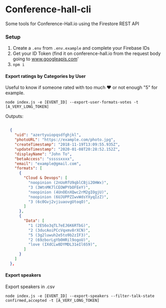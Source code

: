 # Conference-hall-cli
Some tools for Conference-Hall.io using the Firestore REST API

### Setup

1. Create a `.env` from `.env.example` and complete your Firebase IDs
2. Get your ID Token (find it on conference-hall.io from the request body going to www.googleapis.com'
3. `npm i`

#### Export ratings by Categories by User
Useful to know if someone rated with too much ❤️ or not enough "5" for example. 

```
node index.js -e [EVENT_ID] --export-user-formats-votes -t [A_VERY_LONG_TOKEN]
```

Outputs:
```json

  {
    "uid": "azertyuiopqsdfghjkl",
    "photoURL": "https://example.com/photo.jpg",
    "createTimestamp": "2018-11-19T13:09:55.935Z",
    "updateTimestamp": "2020-01-08T20:28:52.152Z",
    "displayName": "John To",
    "betaAccess": "sssssxxxx",
    "email": "example@gmail.com",
    "formats": [
      {
        "Cloud & Devops": [
          "noopinion (2nUoRfU9qblCBji2OHWx)",
          "3 (3WtnMK7lCEOWPYbOFEeY)",
          "noopinion (4UnOEnXQwc2rM2gIOgjU)",
          "noopinion (6UJUPPZIwvWdsYXyqIzZ)",
          "3 (6c0Gvj2vjiuaovgUtoqO)",
        ]
      },
      {
        "Data": [
          "1 (2ES6o3qTL7eEJ6K6RTbG)",
          "2 (3ducAoiPCcVqxmv8rXCN)",
          "5 (3g2luwuh2e5to9b2zIF3)",
          "2 (69zborLgYb0HRil9ogoU)",
          "love (IXdCLw8DYMDL31eIl6S9)",
        ]
      }
    ]
  },
```
#### Export speakers
Export speakers in .csv

```
node index.js -e [EVENT_ID] --export-speakers --filter-talk-state confirmed,accepted -t [A_VERY_LONG_TOKEN]
```
